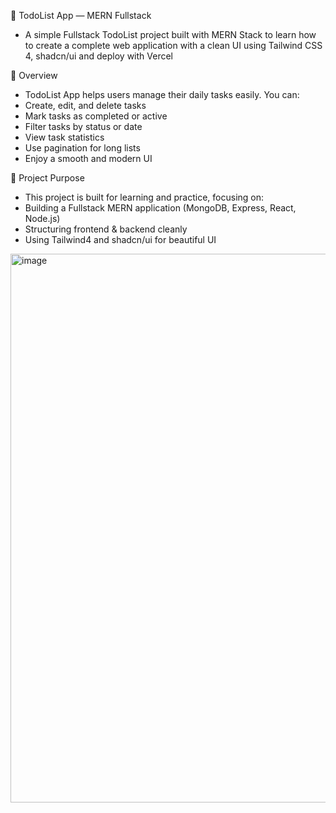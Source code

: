 📝 TodoList App — MERN Fullstack
- A simple Fullstack TodoList project built with MERN Stack to learn how to create a complete web application with a clean UI using Tailwind CSS 4, shadcn/ui and deploy with Vercel
  
🌟 Overview
- TodoList App helps users manage their daily tasks easily.
You can:
- Create, edit, and delete tasks
- Mark tasks as completed or active
- Filter tasks by status or date
- View task statistics
- Use pagination for long lists
- Enjoy a smooth and modern UI

🎯 Project Purpose
- This project is built for learning and practice, focusing on:
- Building a Fullstack MERN application (MongoDB, Express, React, Node.js)
- Structuring frontend & backend cleanly
- Using Tailwind4 and shadcn/ui for beautiful UI

<img width="1470" height="878" alt="image" src="https://github.com/user-attachments/assets/c082c107-b57b-4966-abb3-be89d96ef2c1" />


